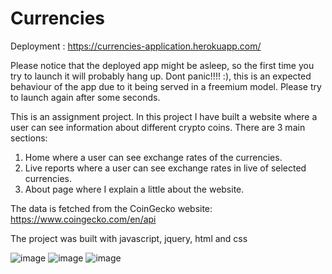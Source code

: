# Currencies
Deployment : https://currencies-application.herokuapp.com/

Please notice that the deployed app might be asleep, so the first time you try to launch it will probably hang up. Dont panic!!!! :), this is an expected behaviour of the app due to it being served in a freemium model. Please try to launch again after some seconds.

This is an assignment project. In this project I have built a website where a user can see information about different crypto coins. There are 3 main sections:
1) Home where a user can see exchange rates of the currencies.
2) Live reports where a user can see exchange rates in live of selected currencies.
3) About page where I explain a little about the website. 

The data is fetched from the CoinGecko website: https://www.coingecko.com/en/api

The project was built with javascript, jquery, html and css

![image](https://user-images.githubusercontent.com/62177111/138848501-07684860-3f7f-4fb9-845a-bc092d834003.png)
![image](https://user-images.githubusercontent.com/62177111/138848617-bd0545b2-7f69-4579-b265-2da6bf576828.png)
![image](https://user-images.githubusercontent.com/62177111/138848738-58b03649-6cbe-446b-a9b2-333825182193.png)
